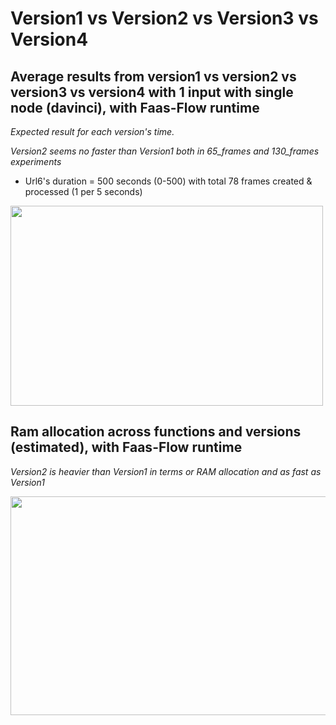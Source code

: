 # Version1 vs Version2 vs Version3 vs Version4

## Average results from version1 vs version2 vs version3 vs version4 with 1 input with single node (davinci), with Faas-Flow runtime

*Expected result for each version's time.*

*Version2 seems no faster than Version1 both in 65_frames and 130_frames experiments*

* Url6's duration = 500 seconds (0-500) with total 78 frames created & processed (1 per 5 seconds)

 <!--- ![78frames_execution](https://user-images.githubusercontent.com/57920951/152551732-63426362-a7df-46bd-8f42-eb00fe53c3d7.png) -->
 
 <img src="https://user-images.githubusercontent.com/57920951/152551732-63426362-a7df-46bd-8f42-eb00fe53c3d7.png" width="500" height="320">
 
 ## Ram allocation across functions and versions (estimated), with Faas-Flow runtime
 
 *Version2 is heavier than Version1 in terms or RAM allocation and as fast as Version1*

<!--- ![ram_allocation](https://user-images.githubusercontent.com/57920951/155381960-e3631fd6-5ab8-4378-8f8e-c3b7af1cfb28.png) -->

<img src="https://user-images.githubusercontent.com/57920951/155381960-e3631fd6-5ab8-4378-8f8e-c3b7af1cfb28.png" width="520" height="350">
